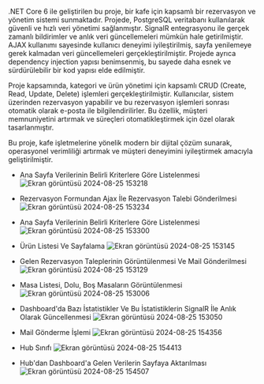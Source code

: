 
.NET Core 6 ile geliştirilen bu proje, bir kafe için kapsamlı bir rezervasyon ve yönetim sistemi sunmaktadır. Projede, PostgreSQL veritabanı kullanılarak güvenli ve hızlı veri yönetimi sağlanmıştır. SignalR entegrasyonu ile gerçek zamanlı bildirimler ve anlık veri güncellemeleri mümkün hale getirilmiştir. AJAX kullanımı sayesinde kullanıcı deneyimi iyileştirilmiş, sayfa yenilemeye gerek kalmadan veri güncellemeleri gerçekleştirilmiştir. Projede ayrıca dependency injection yapısı benimsenmiş, bu sayede daha esnek ve sürdürülebilir bir kod yapısı elde edilmiştir.

Proje kapsamında, kategori ve ürün yönetimi için kapsamlı CRUD (Create, Read, Update, Delete) işlemleri gerçekleştirilmiştir. Kullanıcılar, sistem üzerinden rezervasyon yapabilir ve bu rezervasyon işlemleri sonrası otomatik olarak e-posta ile bilgilendirilirler. Bu özellik, müşteri memnuniyetini artırmak ve süreçleri otomatikleştirmek için özel olarak tasarlanmıştır.

Bu proje, kafe işletmelerine yönelik modern bir dijital çözüm sunarak, operasyonel verimliliği artırmak ve müşteri deneyimini iyileştirmek amacıyla geliştirilmiştir.

- Ana Sayfa Verilerinin Belirli Kriterlere Göre Listelenmesi
![Ekran görüntüsü 2024-08-25 153218](https://github.com/user-attachments/assets/705db88c-c144-4956-a5c7-6b710a778438)

- Rezervasyon Formundan Ajax İle Rezervasyon Talebi Gönderilmesi
![Ekran görüntüsü 2024-08-25 153234](https://github.com/user-attachments/assets/ed2f8676-de26-498d-b2d4-2bf2fa9ff276)

- Ana Sayfa Verilerinin Belirli Kriterlere Göre Listelenmesi
![Ekran görüntüsü 2024-08-25 153300](https://github.com/user-attachments/assets/a6929f75-b5c8-4b02-8b73-4462b507d4fd)

- Ürün Listesi Ve Sayfalama
![Ekran görüntüsü 2024-08-25 153145](https://github.com/user-attachments/assets/0b50cc0a-9e5b-4b46-b0a0-32238bd2b228)

- Gelen Rezervasyon Taleplerinin Görüntülenmesi Ve Mail Gönderilmesi
![Ekran görüntüsü 2024-08-25 153129](https://github.com/user-attachments/assets/b6aaf7bd-5682-459b-9f7d-0f45a424c425)

- Masa Listesi, Dolu, Boş Masaların Görüntülenmesi
![Ekran görüntüsü 2024-08-25 153006](https://github.com/user-attachments/assets/5e5d8321-1018-4393-b8f4-8dd802369777)

- Dashboard'da Bazı İstatistikler Ve Bu İstatistiklerin SignalR İle Anlık Olarak Güncellenmesi
![Ekran görüntüsü 2024-08-25 153050](https://github.com/user-attachments/assets/76eaec76-12aa-42eb-b595-8e180af4059a)

- Mail Gönderme İşlemi
![Ekran görüntüsü 2024-08-25 154356](https://github.com/user-attachments/assets/ed9a619b-9604-4b8f-bee8-a0110b7fe470)

- Hub Sınıfı
![Ekran görüntüsü 2024-08-25 154413](https://github.com/user-attachments/assets/261bde80-d900-4260-a47f-50dacb176cef)

- Hub'dan Dashboard'a Gelen Verilerin Sayfaya Aktarılması
![Ekran görüntüsü 2024-08-25 154507](https://github.com/user-attachments/assets/c28306d2-2e3d-4674-b14b-035c42acf326)

